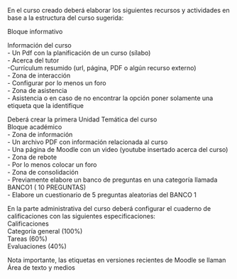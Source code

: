 En el curso creado deberá elaborar los siguientes recursos y actividades en base a la estructura del curso sugerida:
  
Bloque informativo
  
 Información del curso  
      - Un Pdf con la planificación de un curso (sílabo)  
\- Acerca del tutor  
     -Currículum resumido (url, página, PDF o algún recurso externo)  
\- Zona de interacción  
     - Configurar por lo menos un foro  
\- Zona de asistencia  
     - Asistencia o en caso de no encontrar la opción poner solamente una etiqueta que la identifique
  
Deberá crear la primera Unidad Temática del curso  
Bloque académico  
\- Zona de información  
      - Un archivo PDF con información relacionada al curso  
      - Una página de Moodle con un video (youtube insertado acerca del curso)  
\- Zona de rebote  
      - Por lo menos colocar un foro  
\- Zona de consolidación  
     - Previamente elabore un banco de preguntas en una categoría llamada BANCO1 ( 10 PREGUNTAS)  
     - Elabore un cuestionario de 5 preguntas aleatorias del BANCO 1

  
En la parte administrativa del curso deberá configurar el cuaderno de calificaciones con las siguientes especificaciones:  
Calificaciones  
         Categoría general (100%)  
               Tareas (60%)  
               Evaluaciones (40%)
  
Nota importante, las etiquetas en versiones recientes de Moodle se llaman Área de texto y medios